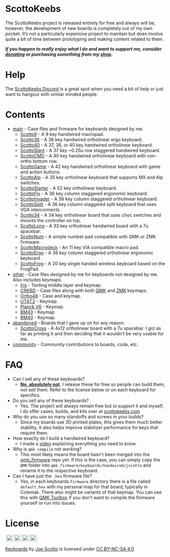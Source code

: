 # ScottoKeebs

The ScottoKeebs project is released entirely for free and always will be, however, the development of new boards is completely out of my own pocket. It’s not a particularly expensive project to maintain but does involve quite a bit of time between prototyping and making content related to them.

**_If you happen to really enjoy what I do and want to support me, consider [donating](https://donate.stripe.com/eVa14Yev83SmavmbII) or purchasing something from my [shop](https://www.scottokeebs.com/shop)._**

# Help

The [ScottoKeebs Discord](https://discord.gg/vN6X3z8eyv) is a great spot when you need a bit of help or just want to hangout with similar minded people.

# Contents

-   [main](https://github.com/joe-scotto/scottokeebs) - Case files and firmware for keyboards designed by me.
    -   [Scotto9](https://github.com/joe-scotto/scottokeebs/tree/main/Scotto9) - A 9 key handwired macropad.
    -   [Scotto36](https://github.com/joe-scotto/scottokeebs/tree/main/Scotto36) - A 36 key handwired ortholinear ergo keyboard.
    -   [Scotto40](https://github.com/joe-scotto/scottokeebs/tree/main/Scotto40) - A 37, 38, or 40 key handwired ortholinear keyboard.
    -   [ScottoSlant](https://github.com/joe-scotto/scottokeebs/tree/main/ScottoSlant) - A 37 key ~0.25u row staggered handwired keyboard.
    -   [ScottoCMD](https://github.com/joe-scotto/scottokeebs/tree/main/ScottoCMD) - A 40 key handwired ortholinear keyboard with non-ortho bottom row.
    -   [ScottoGame](https://github.com/joe-scotto/scottokeebs/tree/main/ScottoGame) - A 42 key handwired ortholinear keyboard with game and action buttons.
    -   [ScottoAlp](https://github.com/joe-scotto/scottokeebs/tree/main/ScottoAlp) - A 35 key ortholinear keyboard that supports MX and Alp switches.
    -   [ScottoStarter](https://github.com/joe-scotto/scottokeebs/tree/main/ScottoStarter) - A 52 key ortholinear keyboard.
    -   [ScottoFly](https://github.com/joe-scotto/scottokeebs/tree/main/ScottoFly) - A 36 key column staggered ergonomic keyboard.
    -   [ScottoInvader](https://github.com/joe-scotto/scottokeebs/tree/main/ScottoInvader) - A 36 key column staggered ortholinear keyboard.
    -   [ScottoSplit](https://github.com/joe-scotto/scottokeebs/tree/main/ScottoSplit) - A 36 key column staggered split keyboard that uses VGA interconnects.
    -   [Scotto34](https://github.com/joe-scotto/scottokeebs/tree/main/Scotto34) - A 34 key ortholinear board that uses choc switches and mounts the controller on top.
    -   [ScottoLong](https://github.com/joe-scotto/scottokeebs/tree/main/ScottoLong) - A 33 key ortholinear handwired board with a 7u spacebar.
    -   [ScottoNum](https://github.com/joe-scotto/scottokeebs/tree/main/ScottoNum) - A simple number pad compatible with QMK or ZMK firmware.
    -   [ScottoMacrodeck](https://github.com/joe-scotto/scottokeebs/tree/main/ScottoMacrodeck) - An 11 key VIA compatible macro pad.
    -   [ScottoErgo](https://github.com/joe-scotto/scottokeebs/tree/main/ScottoErgo) - A 36 key column staggered ortholinear ergonomic keyboard
    -   [ScottoFrog](https://github.com/joe-scotto/scottokeebs/tree/main/ScottoFrog) - A 20 key single handed wireless keyboard based on the FrogPad.
-   [other](https://github.com/joe-scotto/scottokeebs/tree/other) - Case files designed by me for keyboards not designed by me. Also includes keymaps.
    -   [Iris](https://github.com/joe-scotto/scottokeebs/tree/other/Iris) - Tenting middle layer and keymap.
    -   [CRKBD](https://github.com/joe-scotto/scottokeebs/tree/other/CRKBD) - Case files along with both [QMK](https://github.com/qmk/qmk_firmware) and [ZMK](https://github.com/zmkfirmware/zmk) keymaps.
    -   [Ortho48](https://github.com/joe-scotto/scottokeebs/tree/other/Ortho48) - Case and keymap.
    -   [UT47.2](https://github.com/joe-scotto/scottokeebs/tree/other/UT47.2) - Keymap.
    -   [Planck V6](https://github.com/joe-scotto/scottokeebs/tree/other/Planck%20V6) - Keymap.
    -   [BM43](https://github.com/joe-scotto/scottokeebs/tree/other/BM43) - Keymap
    -   [BM40](https://github.com/joe-scotto/scottokeebs/tree/other/BM40) - Keymap.
-   [abandoned](https://github.com/joe-scotto/scottokeebs/tree/abandoned) - Boards that I gave up on for any reason.
    -   [ScottoCross](https://github.com/joe-scotto/scottokeebs/tree/abandoned/ScottoCross) - A 4x12 ortholinear board with a 7u spacebar. I got as far as printing it and then deciding that it wouldn't be very usable for me.
-   [community](https://github.com/joe-scotto/scottokeebs) - Community contributions to boards, code, etc.

# FAQ

-   Can I sell any of these keyboards?
    -   <ins>**No, absolutely not**</ins>. I release these for free so people can build them, not sell them. Refer to the license below or on each keyboard for specifics.
-   Do you sell any of these keyboards?
    -   Yes. The project will always remain free but to support it and myself, I do offer cases, builds, and kits over at [scottokeebs.com](http://scottokeebs.com)
-   Why do you use so many standoffs and screws in your builds?
    -   Since my boards use 3D printed plates, this gives them much better stability. It also helps improve stabilizer performance for keys that require them.
-   How exactly do I build a handwired keyboard?
    -   I made a [video](https://www.youtube.com/watch?v=hjml-K-pV4E) explaining everything you need to know.
-   Why is `qmk compile` not working?
    -   This most likely means the board hasn't been merged into the [qmk_firmware](https://github.com/qmk/qmk_firmware) repo yet. If this is the case, you can simply copy the `QMK` folder into `qmk_firmware/keyboards/handwired/jscotto` and rename it to the respective keyboard.
-   Can I have just the `.hex` firmware file?
    -   Yes, in each keyboards `Firmware` directory there is a file called `default.hex` with my personal map for that board, typically in Colemak. There also might be variants of that keymap. You can use this with [QMK Toolbox](https://github.com/qmk/qmk_toolbox) if you don't want to compile the firmware yourself or run into issues.

# License

<img style="height:22px!important;margin-left:3px;vertical-align:text-bottom;" src="https://mirrors.creativecommons.org/presskit/icons/cc.svg?ref=chooser-v1"><img style="height:22px!important;margin-left:3px;vertical-align:text-bottom;" src="https://mirrors.creativecommons.org/presskit/icons/by.svg?ref=chooser-v1"><img style="height:22px!important;margin-left:3px;vertical-align:text-bottom;" src="https://mirrors.creativecommons.org/presskit/icons/nc.svg?ref=chooser-v1"><img style="height:22px!important;margin-left:3px;vertical-align:text-bottom;" src="https://mirrors.creativecommons.org/presskit/icons/sa.svg?ref=chooser-v1"></a></p>

<p xmlns:cc="http://creativecommons.org/ns#" xmlns:dct="http://purl.org/dc/terms/"><a property="dct:title" rel="cc:attributionURL" href="https://github.com/joe-scotto/scottokeebs">Keyboards</a> by <a rel="cc:attributionURL dct:creator" property="cc:attributionName" href="https://github.com/joe-scotto">Joe Scotto</a> is licensed under <a href="http://creativecommons.org/licenses/by-nc-sa/4.0/?ref=chooser-v1" target="_blank" rel="license noopener noreferrer" style="display:inline-block;">CC BY-NC-SA 4.0
